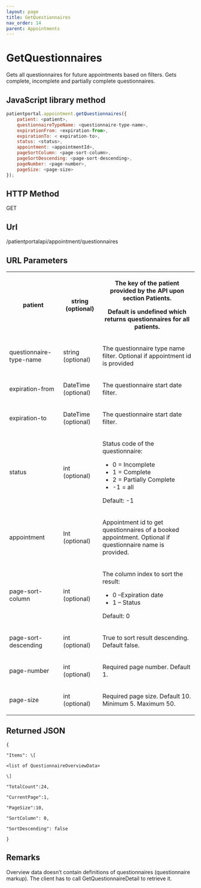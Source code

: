 ```yaml
---
layout: page
title: GetQuestionnaires
nav_order: 14
parent: Appointments
---
```


# GetQuestionnaires

Gets all questionnaires for future appointments based on filters. Gets complete, incomplete and partially complete questionnaires.

## JavaScript library method

```javascript
patientportal.appointment.getQuestionnaires({
    patient: <patient>,
    questionnaireTypeName: <questionnaire-type-name>,
    expirationFrom: <expiration-from>,
    expirationTo: < expiration-to>,
    status: <status>,
    appointment: <appointmentId>,
    pageSortColumn: <page-sort-column>,
    pageSortDescending: <page-sort-descending>,
    pageNumber: <page-number>,
    pageSize: <page-size>
});
```

## HTTP Method

GET

## ****Url****

/patientportalapi/appointment/questionnaires

## URL Parameters

<table><tbody><tr><th><p>patient</p></th><th><p>string (optional)</p></th><th><p>The key of the patient provided by the API upon section Patients.</p><p>Default is undefined which returns questionnaires for all patients.</p></th></tr><tr><td><p>questionnaire-type-name</p></td><td><p>string (optional)</p></td><td><p>The questionnaire type name filter. Optional if appointment id is provided</p></td></tr><tr><td><p>expiration-from</p></td><td><p>DateTime (optional)</p></td><td><p>The questionnaire start date filter.</p></td></tr><tr><td><p>expiration-to</p></td><td><p>DateTime (optional)</p></td><td><p>The questionnaire start date filter.</p></td></tr><tr><td><p>status</p></td><td><p>int (optional)</p></td><td><p>Status code of the questionnaire:</p><ul><li>0 = Incomplete</li><li>1 = Complete</li><li>2 = Partially Complete</li><li>-1 = all</li></ul><p>Default: -1</p></td></tr><tr><td><p>appointment</p></td><td><p>Int<br>(optional)</p></td><td><p>Appointment id to get questionnaires of a booked appointment. Optional if questionnaire name is provided.</p></td></tr><tr><td><p>page-sort-column</p></td><td><p>int (optional)</p></td><td><p>The column index to sort the result:</p><ul><li>0 –Expiration date</li><li>1 – Status</li></ul><p>Default: 0</p></td></tr><tr><td><p>page-sort-descending</p></td><td><p>int (optional)</p></td><td><p>True to sort result descending. Default false.</p></td></tr><tr><td><p>page-number</p></td><td><p>int (optional)</p></td><td><p>Required page number. Default 1.</p></td></tr><tr><td><p>page-size</p></td><td><p>int (optional)</p></td><td><p>Required page size. Default 10. Minimum 5. Maximum 50.</p></td></tr></tbody></table>

## Returned JSON

```
{

"Items": \[

<list of QuestionnaireOverviewData>

\]

"TotalCount":24,

"CurrentPage":1,

"PageSize":10,

"SortColumn": 0,

"SortDescending": false

}
```

## Remarks

Overview data doesn’t contain definitions of questionnaires (questionnaire markup). The client has to call GetQuestionnaireDetail to retrieve it.
